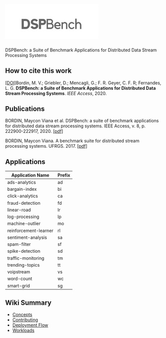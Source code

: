 # <img alt="dspbench" src="https://raw.githubusercontent.com/GMAP/DSPBench/master/img/logo2.png" width="300">

DSPBench: a Suite of Benchmark Applications for Distributed Data Stream Processing Systems

## How to cite this work

[[DOI]](https://doi.org/10.1109/ACCESS.2020.3043948)Bordin, M. V.; Griebler, D.; Mencagli, G.; F. R. Geyer, C. F. R; Fernandes, L. G. **DSPBench: a Suite of Benchmark Applications for Distributed Data Stream Processing Systems**. *IEEE Access*, 2020.

## Publications

BORDIN, Maycon Viana et al. DSPBench: a suite of benchmark applications for distributed data stream processing systems. IEEE Access, v. 8, p. 222900-222917, 2020. [[pdf]](https://ieeexplore.ieee.org/stamp/stamp.jsp?arnumber=9290133)

BORDIN, Maycon Viana. A benchmark suite for distributed stream processing systems. UFRGS. 2017. [[pdf]](https://www.lume.ufrgs.br/bitstream/handle/10183/163441/001023932.pdf?sequence=1)


## <a id="applications"></a>Applications

| Application Name      | Prefix |
|-----------------------|--------|
| ads-analytics         | ad     |
| bargain-index         | bi     |
| click-analytics       | ca     |
| fraud-detection       | fd     |
| linear-road           | lr     |
| log-processing        | lp     |
| machine-outlier       | mo     |
| reinforcement-learner | rl     |
| sentiment-analysis    | sa     |
| spam-filter           | sf     |
| spike-detection       | sd     |
| traffic-monitoring    | tm     |
| trending-topics       | tt     |
| voipstream            | vs     |
| word-count            | wc     |
| smart-grid            | sg     |

## Wiki Summary

- [Concepts](https://github.com/GMAP/DSPBench/wiki/Concepts)
- [Contributing](https://github.com/GMAP/DSPBench/wiki/Contributing)
- [Deployment Flow](https://github.com/GMAP/DSPBench/wiki/Deployment-Flow)
- [Workloads](https://github.com/GMAP/DSPBench/wiki/Workloads)

